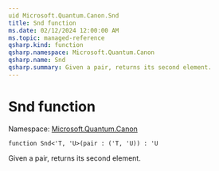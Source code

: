 ```yaml
---
uid Microsoft.Quantum.Canon.Snd
title: Snd function
ms.date: 02/12/2024 12:00:00 AM
ms.topic: managed-reference
qsharp.kind: function
qsharp.namespace: Microsoft.Quantum.Canon
qsharp.name: Snd
qsharp.summary: Given a pair, returns its second element.
---
```


# Snd function

Namespace: [Microsoft.Quantum.Canon](xref:Microsoft.Quantum.Canon)

```qsharp
function Snd<'T, 'U>(pair : ('T, 'U)) : 'U
```

Given a pair, returns its second element.
